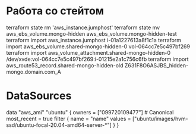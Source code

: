 # Работа со стейтом

terraform state rm 'aws_instance.jumphost'
terraform state mv aws_ebs_volume.mongo-hidden aws_ebs_volume.mongo-hidden-test
terraform import aws_instance.jumphost i-01a1227613a8f1c1a
terraform import aws_ebs_volume.shared-mongo-hidden-0 vol-064cc7e5c497bf269
terraform import aws_volume_attachment.shared-mongo-hidden-0 /dev/xvde:vol-064cc7e5c497bf269:i-01215e2a1c756c6fb
terraform import aws_route53_record.shared-mongo-hidden-old Z631F8O6ASJBS_hidden-mongo.domain.com_A

# DataSources
data "aws_ami" "ubuntu" {
  owners = ["099720109477"] # Canonical
  most_recent = true
  filter {
    name = "name"
    values = ["ubuntu/images/hvm-ssd/ubuntu-focal-20.04-amd64-server-*"]
  }
}
